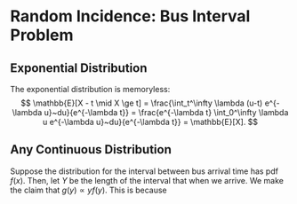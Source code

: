 # Random Incidence: Bus Interval Problem

## Exponential Distribution

The exponential distribution is memoryless: 
$$
\mathbb{E}[X - t \mid X \ge t] = \frac{\int_t^\infty \lambda (u-t) e^{-\lambda u}~du}{e^{-\lambda t}} = \frac{e^{-\lambda t} \int_0^\infty \lambda u e^{-\lambda u}~du}{e^{-\lambda t}} = \mathbb{E}[X].
$$


## Any Continuous Distribution

Suppose the distribution for the interval between bus arrival time has pdf $f(x)$.  Then, let $Y$ be the length of the interval that when we arrive. We make the claim that $g(y) \propto yf(y)$. This is because 
